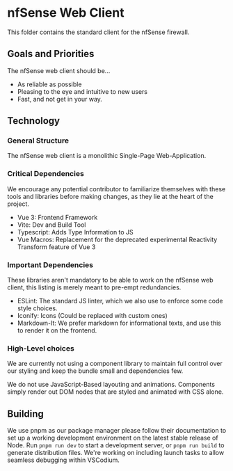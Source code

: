 # nfSense Web Client
This folder contains the standard client for the nfSense firewall.

## Goals and Priorities
The nfSense web client should be...
- As reliable as possible
- Pleasing to the eye and intuitive to new users
- Fast, and not get in your way.

## Technology
### General Structure
The nfSense web client is a monolithic Single-Page Web-Application.

### Critical Dependencies
We encourage any potential contributor to familiarize themselves with these tools and libraries before making changes, as they lie at the heart of the project.
- Vue 3: Frontend Framework
- Vite: Dev and Build Tool
- Typescript: Adds Type Information to JS
- Vue Macros: Replacement for the deprecated experimental Reactivity Transform feature of Vue 3

### Important Dependencies
These libraries aren't mandatory to be able to work on the nfSense web client, this listing is merely meant to pre-empt redundancies.
- ESLint: The standard JS linter, which we also use to enforce some code style choices.
- Iconify: Icons (Could be replaced with custom ones)
- Markdown-It: We prefer markdown for informational texts, and use this to render it on the frontend.

### High-Level choices
We are currently not using a component library to maintain full control over our styling and keep the bundle small and dependencies few.

We do not use JavaScript-Based layouting and animations. Components simply render out DOM nodes that are styled and animated with CSS alone.

## Building
We use pnpm as our package manager please follow their documentation to set up a working development environment on the latest stable release of Node. Run `pnpm run dev` to start a development server, or `pnpm run build` to generate distribution files. We're working on including launch tasks to allow seamless debugging within VSCodium.
